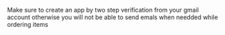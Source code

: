 Make sure to create an app by two step verification from your gmail account otherwise you will not be able to send emals when needded while ordering items
